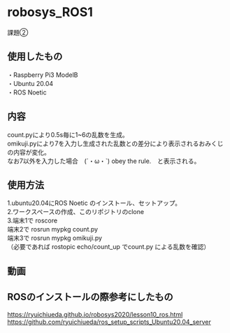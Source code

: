 # robosys_ROS1
課題②


## 使用したもの
・Raspberry Pi3 ModelB  
・Ubuntu 20.04  
・ROS Noetic


## 内容
count.pyにより0.5s毎に1~6の乱数を生成。   
omikuji.pyにより7を入力し生成された乱数との差分により表示されるおみくじの内容が変化。  
なお7以外を入力した場合　(´・ω・`)  obey the rule.　と表示される。


## 使用方法
1.ubuntu20.04にROS Noetic のインストール、セットアップ。  
2.ワークスペースの作成、このリポジトリのclone  
3.端末1で roscore  
   端末2で rosrun mypkg count.py   
   端末3で rosrun mypkg omikuji.py   
   （必要であれば rostopic echo/count_up でcount.py による乱数を確認）


## 動画



## ROSのインストールの際参考にしたもの
https://ryuichiueda.github.io/robosys2020/lesson10_ros.html   
https://github.com/ryuichiueda/ros_setup_scripts_Ubuntu20.04_server
